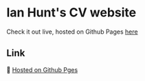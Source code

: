 # Ian Hunt's CV website

Check it out live, hosted on Github Pages [here](https://https://ianhunt.github.io/)

## Link
👋 [Hosted on Github Pges](https://https://ianhunt.github.io/)